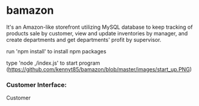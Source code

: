 # bamazon

It's an Amazon-like storefront utilizing MySQL database to keep tracking of products sale by customer, view and update inventories by manager, and create departments and get departments' profit by supervisor.


run 'npm install' to install npm packages

type 'node ,/index.js' to start program
(https://github.com/kennyt85/bamazon/blob/master/images/start_up.PNG)

### Customer Interface:

Customer